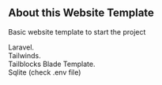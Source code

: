 

## About this Website Template
Basic website template to start the project

Laravel.  
Tailwinds.  
Tailblocks
Blade Template.  
Sqlite (check .env file)
